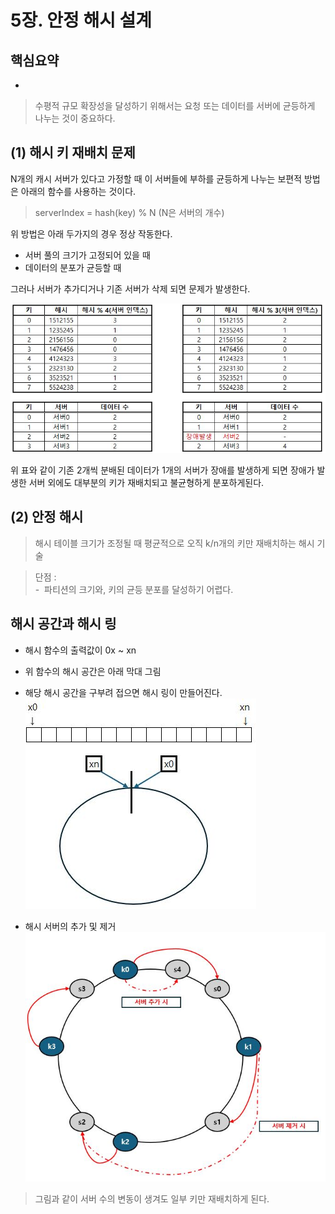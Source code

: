 # 5장. 안정 해시 설계

## 핵심요약
- 

> 수평적 규모 확장성을 달성하기 위해서는 요청 또는 데이터를 서버에 균등하게 나누는 것이 중요하다.

## (1) 해시 키 재배치 문제

N개의 캐시 서버가 있다고 가정할 때 이 서버들에 부하를 균등하게 나누는 보편적 방법은
아래의 함수를 사용하는 것이다.
>serverIndex = hash(key) % N (N은 서버의 개수)

위 방법은 아래 두가지의 경우 정상 작동한다.
- 서버 풀의 크기가 고정되어 있을 때
- 데이터의 분포가 균등할 때

그러나 서버가 추가디거나 기존 서버가 삭제 되면 문제가 발생한다.

![hash_funcition_basic.JPG](../images/chapter5/hash_funcition_basic.JPG)

위 표와 같이 기존 2개씩 분배된 데이터가 1개의 서버가 장애를 발생하게 되면
장애가 발생한 서버 외에도 대부분의 키가 재배치되고 불균형하게 분포하게된다.


## (2) 안정 해시

> 해시 테이블 크기가 조정될 때 평균적으로 오직 k/n개의 키만 재배치하는 해시 기술

> 단점 :
> <br> -&nbsp; 파티션의 크기와, 키의 균등 분포를 달성하기 어렵다.

## 해시 공간과 해시 링 

- 해시 함수의 출력값이 0x ~ xn
- 위 함수의 해시 공간은 아래 막대 그림
- 해당 해시 공간을 구부려 접으면 해시 링이 만들어진다.
![hash_ring.JPG](../images/chapter5/hash_ring.JPG)

- 해시 서버의 추가 및 제거
![contsistence_hash_ring.JPG](../images/chapter5/contsistence_hash_ring.JPG)

> 그림과 같이 서버 수의 변동이 생겨도 일부 키만 재배치하게 된다.

 



